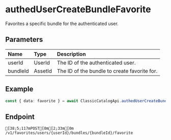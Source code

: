 
# authedUserCreateBundleFavorite
Favorites a specific bundle for the authenticated user.


## Parameters
| Name     | Type    | Description                                  |
| :------- | :------ | :------------------------------------------- |
| userId   | UserId  | The ID of the authenticated user.            |
| bundleId | AssetId | The ID of the bundle to create favorite for. |



## Example
```ts copy showLineNumbers
const { data: favorite } = await ClassicCatalogApi.authedUserCreateBundleFavorite({ userId: 45348281, bundleId: 429 }); 
```



## Endpoint
```ansi
[38;5;117mPOST[0m[2;33m[0m /v1/favorites/users/{userId}/bundles/{bundleId}/favorite
```
  
